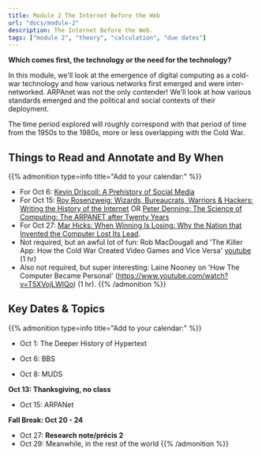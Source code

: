 ```yaml
---
title: Module 2 The Internet Before the Web
url: "docs/module-2"
description: The Internet Before the Web.
tags: ["module 2", "theory", "calculation", "due dates"]
---
```


**Which comes first, the technology or the need for the technology?**

In this module, we'll look at the emergence of digital computing as a cold-war technology and how various networks first emerged and were inter-networked. ARPAnet was not the only contender! We'll look at how various standards emerged and the political and social contexts of their deployment.

The time period explored will roughly correspond with that period of time from the 1950s to the 1980s, more or less overlapping with the Cold War.

## Things to Read and Annotate and By When
{{% admonition type=info title="Add to your calendar:" %}}
+ For Oct 6: [Kevin Driscoll: A Prehistory of Social Media](https://issues.org/prehistory-social-media-modem-world-driscoll)
+ For Oct 15: [Roy Rosenzweig: Wizards, Bureaucrats, Warriors & Hackers: Writing the History of the Internet](https://rrchnm.org/essays/wizards-bureaucrats-warriors-hackers-writing-the-history-of-the-internet/) OR [Peter Denning: The Science of Computing: The ARPANET after Twenty Years](https://www-jstor-org.proxy.library.carleton.ca/stable/27856002?seq=1)
+ For Oct 27: [Mar Hicks: When Winning Is Losing: Why the Nation that Invented the Computer Lost Its Lead](https://www.computer.org/csdl/magazine/co/2018/10/mco2018100048/17D45WHONln).
+ Not required, but an awful lot of fun: Rob MacDougall and 'The Killer App: How the Cold War Created Video Games and Vice Versa' [youtube](https://www.youtube.com/watch?v=_otw7hWq58A) (1 hr)
+ Also not required, but super interesting: Laine Nooney on 'How The Computer Became Personal' (https://www.youtube.com/watch?v=T5XVojLWIQo) (1 hr). 
{{% /admonition %}}

## Key Dates & Topics

{{% admonition type=info title="Add to your calendar:" %}}

- Oct 1: The Deeper History of Hypertext

- Oct 6: BBS 
- Oct 8: MUDS 
 
**Oct 13: Thanksgiving, no class**
- Oct 15: ARPANet 

**Fall Break: Oct 20 - 24**

- Oct 27: **Research note/précis 2**
- Oct 29: Meanwhile, in the rest of the world
{{% /admonition %}}
